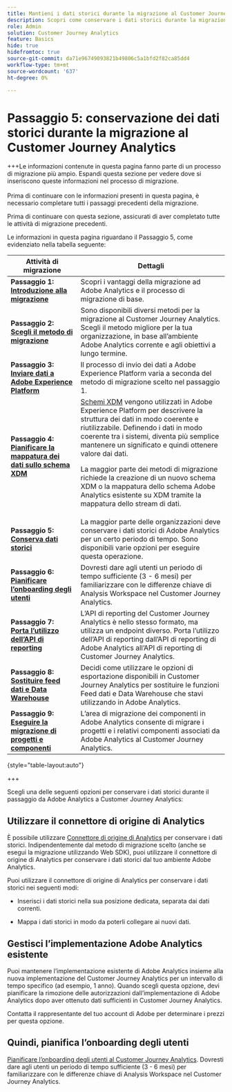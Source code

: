 ```yaml
---
title: Mantieni i dati storici durante la migrazione al Customer Journey Analytics
description: Scopri come conservare i dati storici durante la migrazione al Customer Journey Analytics
role: Admin
solution: Customer Journey Analytics
feature: Basics
hide: true
hidefromtoc: true
source-git-commit: da71e96749093821b49806c5a1bfd2f82ca85dd4
workflow-type: tm+mt
source-wordcount: '637'
ht-degree: 0%

---
```


# Passaggio 5: conservazione dei dati storici durante la migrazione al Customer Journey Analytics

+++Le informazioni contenute in questa pagina fanno parte di un processo di migrazione più ampio. Espandi questa sezione per vedere dove si inseriscono queste informazioni nel processo di migrazione. </br></br>Prima di continuare con le informazioni presenti in questa pagina, è necessario completare tutti i passaggi precedenti della migrazione.

Prima di continuare con questa sezione, assicurati di aver completato tutte le attività di migrazione precedenti.

Le informazioni in questa pagina riguardano il Passaggio 5, come evidenziato nella tabella seguente:

| Attività di migrazione | Dettagli |
|---------|----------|
| **Passaggio 1: [Introduzione alla migrazione](/help/getting-started/cja-migration/cja-migration-getstarted.md)** | Scopri i vantaggi della migrazione ad Adobe Analytics e il processo di migrazione di base. |
| **Passaggio 2: [Scegli il metodo di migrazione](/help/getting-started/cja-migration/cja-migration-method.md)** | Sono disponibili diversi metodi per la migrazione al Customer Journey Analytics. Scegli il metodo migliore per la tua organizzazione, in base all’ambiente Adobe Analytics corrente e agli obiettivi a lungo termine. |
| **Passaggio 3: [Inviare dati a Adobe Experience Platform](/help/getting-started/cja-migration/cja-migration-send-to-platform.md)** | Il processo di invio dei dati a Adobe Experience Platform varia a seconda del metodo di migrazione scelto nel passaggio 1. |
| **Passaggio 4: [Pianificare la mappatura dei dati sullo schema XDM](/help/getting-started/cja-migration/cja-migration-xdm.md)** | [Schemi XDM](https://experienceleague.adobe.com/en/docs/experience-platform/xdm/home#xdm-schemas) vengono utilizzati in Adobe Experience Platform per descrivere la struttura dei dati in modo coerente e riutilizzabile. Definendo i dati in modo coerente tra i sistemi, diventa più semplice mantenere un significato e quindi ottenere valore dai dati.<p>La maggior parte dei metodi di migrazione richiede la creazione di un nuovo schema XDM o la mappatura dello schema Adobe Analytics esistente su XDM tramite la mappatura dello stream di dati.</p> |
| <span class="preview">**Passaggio 5: [Conserva dati storici](/help/getting-started/cja-migration/cja-migration-historical-data.md)**</span> | <span class="preview">La maggior parte delle organizzazioni deve conservare i dati storici di Adobe Analytics per un certo periodo di tempo. Sono disponibili varie opzioni per eseguire questa operazione.</span> |
| **Passaggio 6: [Pianificare l’onboarding degli utenti](/help/getting-started/cja-migration/cja-migration-onboarding.md)** | Dovresti dare agli utenti un periodo di tempo sufficiente (3 - 6 mesi) per familiarizzare con le differenze chiave di Analysis Workspace nel Customer Journey Analytics. |
| **Passaggio 7: [Porta l’utilizzo dell’API di reporting](/help/getting-started/cja-migration/cja-migration-api.md)** | L’API di reporting del Customer Journey Analytics è nello stesso formato, ma utilizza un endpoint diverso. Porta l’utilizzo dell’API di reporting dall’API di reporting di Adobe Analytics all’API di reporting di Customer Journey Analytics. |
| **Passaggio 8: [Sostituire feed dati e Data Warehouse](/help/getting-started/cja-migration/cja-migration-export-options.md)** | Decidi come utilizzare le opzioni di esportazione disponibili in Customer Journey Analytics per sostituire le funzioni Feed dati e Data Warehouse che stavi utilizzando in Adobe Analytics. |
| **Passaggio 9: [Eseguire la migrazione di progetti e componenti](/help/getting-started/cja-migration/cja-migration-projects.md)** | L’area di migrazione dei componenti in Adobe Analytics consente di migrare i progetti e i relativi componenti associati da Adobe Analytics al Customer Journey Analytics. |

{style="table-layout:auto"}

+++

Scegli una delle seguenti opzioni per conservare i dati storici durante il passaggio da Adobe Analytics a Customer Journey Analytics:

## Utilizzare il connettore di origine di Analytics

È possibile utilizzare [Connettore di origine di Analytics](/help/data-ingestion/analytics.md) per conservare i dati storici. Indipendentemente dal metodo di migrazione scelto (anche se esegui la migrazione utilizzando Web SDK), puoi utilizzare il connettore di origine di Analytics per conservare i dati storici dal tuo ambiente Adobe Analytics.

Puoi utilizzare il connettore di origine di Analytics per conservare i dati storici nei seguenti modi:

* Inserisci i dati storici nella sua posizione dedicata, separata dai dati correnti.

* Mappa i dati storici in modo da poterli collegare ai nuovi dati. <!-- Possible? Explain -->

## Gestisci l’implementazione Adobe Analytics esistente

Puoi mantenere l’implementazione esistente di Adobe Analytics insieme alla nuova implementazione del Customer Journey Analytics per un intervallo di tempo specifico (ad esempio, 1 anno). Quando scegli questa opzione, devi pianificare la rimozione delle autorizzazioni dall’implementazione di Adobe Analytics dopo aver ottenuto dati sufficienti in Customer Journey Analytics.

Contatta il rappresentante del tuo account di Adobe per determinare i prezzi per questa opzione.

## Quindi, pianifica l’onboarding degli utenti

[Pianificare l’onboarding degli utenti al Customer Journey Analytics](/help/getting-started/cja-migration/cja-migration-onboarding.md). Dovresti dare agli utenti un periodo di tempo sufficiente (3 - 6 mesi) per familiarizzare con le differenze chiave di Analysis Workspace nel Customer Journey Analytics.
